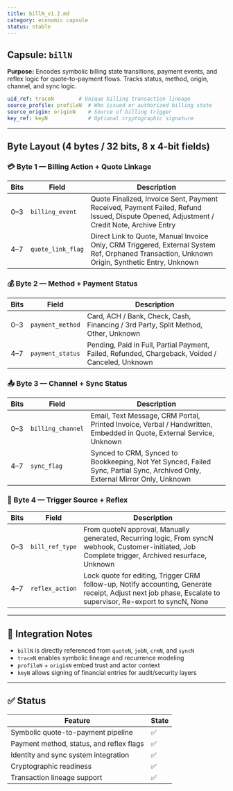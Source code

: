 ```yaml
---
title: billN_v1.2.md
category: economic capsule
status: stable
---
```


## Capsule: `billN`

**Purpose:** Encodes symbolic billing state transitions, payment events, and reflex logic for quote-to-payment flows. Tracks status, method, origin, channel, and sync logic.

```yaml
uid_ref: traceN        # Unique billing transaction lineage
source_profile: profileN  # Who issued or authorized billing state
source_origin: originN    # Source of billing trigger
key_ref: keyN             # Optional cryptographic signature
```

---

## Byte Layout (4 bytes / 32 bits, 8 x 4-bit fields)

### 💳 Byte 1 — Billing Action + Quote Linkage

| Bits | Field              | Description |
|------|---------------------|-------------|
| 0–3  | `billing_event`      | Quote Finalized, Invoice Sent, Payment Received, Payment Failed, Refund Issued, Dispute Opened, Adjustment / Credit Note, Archive Entry |
| 4–7  | `quote_link_flag`    | Direct Link to Quote, Manual Invoice Only, CRM Triggered, External System Ref, Orphaned Transaction, Unknown Origin, Synthetic Entry, Unknown |

### 💰 Byte 2 — Method + Payment Status

| Bits | Field               | Description |
|------|----------------------|-------------|
| 0–3  | `payment_method`      | Card, ACH / Bank, Check, Cash, Financing / 3rd Party, Split Method, Other, Unknown |
| 4–7  | `payment_status`      | Pending, Paid in Full, Partial Payment, Failed, Refunded, Chargeback, Voided / Canceled, Unknown |

### 📤 Byte 3 — Channel + Sync Status

| Bits | Field               | Description |
|------|----------------------|-------------|
| 0–3  | `billing_channel`     | Email, Text Message, CRM Portal, Printed Invoice, Verbal / Handwritten, Embedded in Quote, External Service, Unknown |
| 4–7  | `sync_flag`           | Synced to CRM, Synced to Bookkeeping, Not Yet Synced, Failed Sync, Partial Sync, Archived Only, External Mirror Only, Unknown |

### 🔁 Byte 4 — Trigger Source + Reflex

| Bits | Field             | Description |
|------|-------------------|-------------|
| 0–3  | `bill_ref_type`     | From quoteN approval, Manually generated, Recurring logic, From syncN webhook, Customer-initiated, Job Complete trigger, Archived resurface, Unknown |
| 4–7  | `reflex_action`     | Lock quote for editing, Trigger CRM follow-up, Notify accounting, Generate receipt, Adjust next job phase, Escalate to supervisor, Re-export to syncN, None |

---

## 🔗 Integration Notes

- `billN` is directly referenced from `quoteN`, `jobN`, `crmN`, and `syncN`
- `traceN` enables symbolic lineage and recurrence modeling
- `profileN` + `originN` embed trust and actor context
- `keyN` allows signing of financial entries for audit/security layers

---

## ✅ Status

| Feature                                  | State |
|------------------------------------------|--------|
| Symbolic quote-to-payment pipeline       | ✅     |
| Payment method, status, and reflex flags | ✅     |
| Identity and sync system integration     | ✅     |
| Cryptographic readiness                  | ✅     |
| Transaction lineage support              | ✅     |
